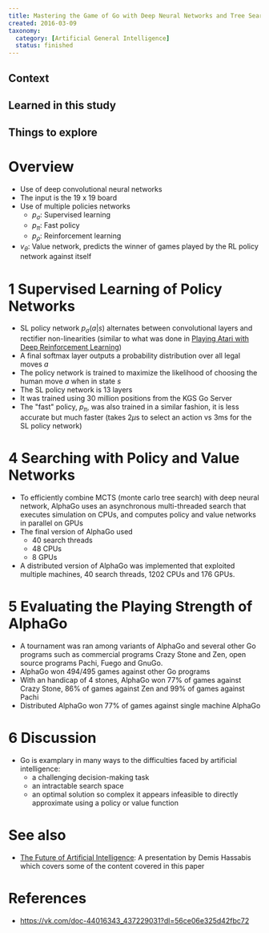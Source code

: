 ```yaml
---
title: Mastering the Game of Go with Deep Neural Networks and Tree Search
created: 2016-03-09
taxonomy:
  category: [Artificial General Intelligence]
  status: finished
---
```


## Context

## Learned in this study

## Things to explore

# Overview
* Use of deep convolutional neural networks
* The input is the 19 x 19 board
* Use of multiple policies networks
	* $p_\sigma$: Supervised learning
	* $p_\pi$: Fast policy
	* $p_\rho$: Reinforcement learning
* $v_\theta$: Value network, predicts the winner of games played by the RL policy network against itself

# 1 Supervised Learning of Policy Networks
* SL policy network $p_\sigma(a|s)$ alternates between convolutional layers and rectifier non-linearities (similar to what was done in [Playing Atari with Deep Reinforcement Learning](../playing-atari-with-deep-reinforcement-learning))
* A final softmax layer outputs a probability distribution over all legal moves $a$
* The policy network is trained to maximize the likelihood of choosing the human move $a$ when in state $s$
* The SL policy network is 13 layers
* It was trained using 30 million positions from the KGS Go Server
* The "fast" policy, $p_\pi$, was also trained in a similar fashion, it is less accurate but much faster (takes 2$\mu$s to select an action vs 3ms for the SL policy network)

# 4 Searching with Policy and Value Networks
* To efficiently combine MCTS (monte carlo tree search) with deep neural network, AlphaGo uses an asynchronous multi-threaded search that executes simulation on CPUs, and computes policy and value networks in parallel on GPUs
* The final version of AlphaGo used
	* 40 search threads
	* 48 CPUs
	* 8 GPUs
* A distributed version of AlphaGo was implemented that exploited multiple machines, 40 search threads, 1202 CPUs and 176 GPUs.

# 5 Evaluating the Playing Strength of AlphaGo
* A tournament was ran among variants of AlphaGo and several other Go programs such as commercial programs Crazy Stone and Zen, open source programs Pachi, Fuego and GnuGo.
* AlphaGo won 494/495 games against other Go programs
* With an handicap of 4 stones, AlphaGo won 77% of games against Crazy Stone, 86% of games against Zen and 99% of games against Pachi
* Distributed AlphaGo won 77% of games against single machine AlphaGo

# 6 Discussion
* Go is examplary in many ways to the difficulties faced by artificial intelligence:
	* a challenging decision-making task
	* an intractable search space
	* an optimal solution so complex it appears infeasible to directly approximate using a policy or value function

# See also
* [The Future of Artificial Intelligence](../../../agi/presentations/the-future-of-artificial-intelligence): A presentation by Demis Hassabis which covers some of the content covered in this paper

# References
* https://vk.com/doc-44016343_437229031?dl=56ce06e325d42fbc72